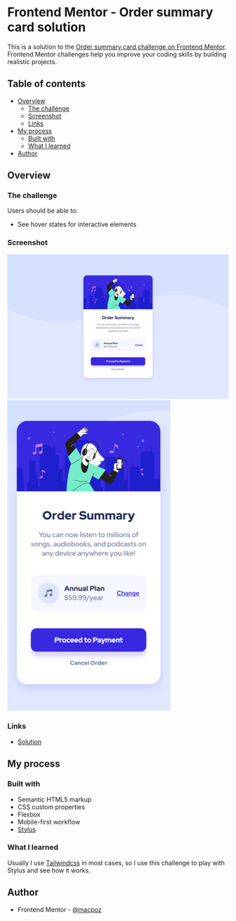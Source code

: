 # Frontend Mentor - Order summary card solution

This is a solution to the [Order summary card challenge on Frontend Mentor](https://www.frontendmentor.io/challenges/order-summary-component-QlPmajDUj). Frontend Mentor challenges help you improve your coding skills by building realistic projects. 

## Table of contents

- [Overview](#overview)
  - [The challenge](#the-challenge)
  - [Screenshot](#screenshot)
  - [Links](#links)
- [My process](#my-process)
  - [Built with](#built-with)
  - [What I learned](#what-i-learned)
- [Author](#author)

## Overview

### The challenge

Users should be able to:

- See hover states for interactive elements

### Screenshot

![./screenshots/desktop.png](./screenshots/desktop.png)
![./screenshots/mobile.png](./screenshots/mobile.png)


### Links

- [Solution](https://macpoz.github.io/order-summary-component/)

## My process

### Built with

- Semantic HTML5 markup
- CSS custom properties
- Flexbox
- Mobile-first workflow
- [Stylus](https://stylus-lang.com/)

### What I learned

Usually I use [Tailwindcss](https://tailwindcss.com/) in most cases, so I use this challenge to play with Stylus and see how it works.


## Author

- Frontend Mentor - [@macpoz](https://www.frontendmentor.io/profile/macpoz)
